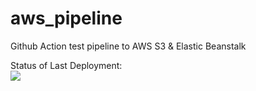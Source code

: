 # aws_pipeline
Github Action test pipeline to AWS S3 &amp; Elastic Beanstalk

Status of Last Deployment:<br>
<img src="https://github.com/PavelBabakin/aws_pipelineworkflows/.../badge.svg?branch=master"><br>